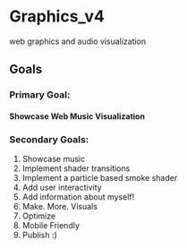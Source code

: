 # Graphics_v4
web graphics and audio visualization

## Goals
### Primary Goal:
#### Showcase Web Music Visualization
### Secondary Goals:
1. Showcase music
2. Implement shader transitions
3. Implement a particle based smoke shader
4. Add user interactivity
5. Add information about myself!
6. Make. More. Visuals
7. Optimize
8. Mobile Friendly
9. Publish :)

